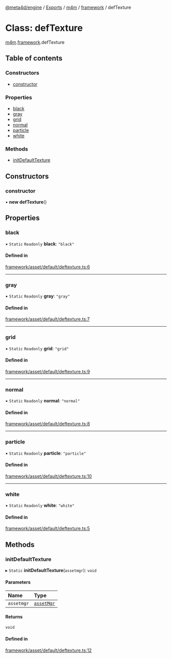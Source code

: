 [@meta4d/engine](../README.md) / [Exports](../modules.md) / [m4m](../modules/m4m.md) / [framework](../modules/m4m.framework.md) / defTexture

# Class: defTexture

[m4m](../modules/m4m.md).[framework](../modules/m4m.framework.md).defTexture

## Table of contents

### Constructors

- [constructor](m4m.framework.defTexture.md#constructor)

### Properties

- [black](m4m.framework.defTexture.md#black)
- [gray](m4m.framework.defTexture.md#gray)
- [grid](m4m.framework.defTexture.md#grid)
- [normal](m4m.framework.defTexture.md#normal)
- [particle](m4m.framework.defTexture.md#particle)
- [white](m4m.framework.defTexture.md#white)

### Methods

- [initDefaultTexture](m4m.framework.defTexture.md#initdefaulttexture)

## Constructors

### constructor

• **new defTexture**()

## Properties

### black

▪ `Static` `Readonly` **black**: ``"black"``

#### Defined in

[framework/asset/default/deftexture.ts:6](https://github.com/meta4d-me/meta4d-engine/blob/cf6bfe6/src/framework/asset/default/deftexture.ts#L6)

___

### gray

▪ `Static` `Readonly` **gray**: ``"gray"``

#### Defined in

[framework/asset/default/deftexture.ts:7](https://github.com/meta4d-me/meta4d-engine/blob/cf6bfe6/src/framework/asset/default/deftexture.ts#L7)

___

### grid

▪ `Static` `Readonly` **grid**: ``"grid"``

#### Defined in

[framework/asset/default/deftexture.ts:9](https://github.com/meta4d-me/meta4d-engine/blob/cf6bfe6/src/framework/asset/default/deftexture.ts#L9)

___

### normal

▪ `Static` `Readonly` **normal**: ``"normal"``

#### Defined in

[framework/asset/default/deftexture.ts:8](https://github.com/meta4d-me/meta4d-engine/blob/cf6bfe6/src/framework/asset/default/deftexture.ts#L8)

___

### particle

▪ `Static` `Readonly` **particle**: ``"particle"``

#### Defined in

[framework/asset/default/deftexture.ts:10](https://github.com/meta4d-me/meta4d-engine/blob/cf6bfe6/src/framework/asset/default/deftexture.ts#L10)

___

### white

▪ `Static` `Readonly` **white**: ``"white"``

#### Defined in

[framework/asset/default/deftexture.ts:5](https://github.com/meta4d-me/meta4d-engine/blob/cf6bfe6/src/framework/asset/default/deftexture.ts#L5)

## Methods

### initDefaultTexture

▸ `Static` **initDefaultTexture**(`assetmgr`): `void`

#### Parameters

| Name | Type |
| :------ | :------ |
| `assetmgr` | [`assetMgr`](m4m.framework.assetMgr.md) |

#### Returns

`void`

#### Defined in

[framework/asset/default/deftexture.ts:12](https://github.com/meta4d-me/meta4d-engine/blob/cf6bfe6/src/framework/asset/default/deftexture.ts#L12)
